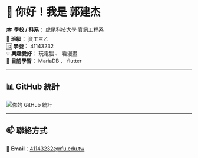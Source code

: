 # 👋 你好！我是 郭建杰

🎓 **學校 / 科系**： 虎尾科技大學 資訊工程系  
🏫 **班級**： 資工三乙  
🆔 **學號**： 41143232  
💡 **興趣愛好**： 玩電腦 、 看漫畫  
🌱 **目前學習**： MariaDB 、 flutter  

---

## 📊 GitHub 統計
![你的 GitHub 統計](https://github-readme-stats.vercel.app/api?username=johnsonkuo2012&show_icons=true&theme=tokyonight)

---

## 📫 聯絡方式
📧 **Email**：41143232@nfu.edu.tw 
